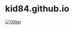 # kid84.github.io

[![Gitter](https://badges.gitter.im/Join%20Chat.svg)](https://gitter.im/kid84/kid84.github.io?utm_source=badge&utm_medium=badge&utm_campaign=pr-badge&utm_content=badge)